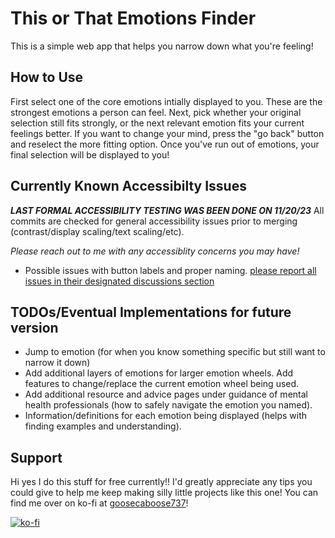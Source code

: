 # This or That Emotions Finder
 This is a simple web app that helps you narrow down what you're feeling!  

## How to Use
First select one of the core emotions intially displayed to you.  These are the strongest emotions a person can feel.  Next, pick whether your original selection still fits strongly, or the next relevant emotion fits your current feelings better. If you want to change your mind, press the "go back" button and reselect the more fitting option. Once you've run out of emotions, your final selection will be displayed to you! 

## Currently Known Accessibilty Issues
***LAST FORMAL ACCESSIBILITY TESTING WAS BEEN DONE ON 11/20/23***
All commits are checked for general accessibility issues prior to merging (contrast/display scaling/text scaling/etc).

*Please reach out to me with any accessiblity concerns you may have!*
- Possible issues with button labels and proper naming.
[please report all issues in their designated discussions section](https://github.com/lukas-stop/this-or-that-emotion-finder/issues)

## TODOs/Eventual Implementations for future version
- Jump to emotion (for when you know something specific but still want to narrow it down)
- Add additional layers of emotions for larger emotion wheels.  Add features to change/replace the current emotion wheel being used.
- Add additional resource and advice pages under guidance of mental health professionals (how to safely navigate the emotion you named).
- Information/definitions for each emotion being displayed (helps with finding examples and understanding).

## Support
Hi yes I do this stuff for free currently!!  I'd greatly appreciate any tips you could give to help me keep making silly little projects like this one!  You can find me over on ko-fi at [goosecaboose737](https://ko-fi.com/goosecaboose737)!

[![ko-fi](https://ko-fi.com/img/githubbutton_sm.svg)](https://ko-fi.com/B0B812UNM)

